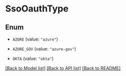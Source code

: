 # SsoOauthType

## Enum


* `AZURE` (value: `"azure"`)

* `AZURE_GOV` (value: `"azure-gov"`)

* `OKTA` (value: `"okta"`)


[[Back to Model list]](../README.md#documentation-for-models) [[Back to API list]](../README.md#documentation-for-api-endpoints) [[Back to README]](../README.md)


